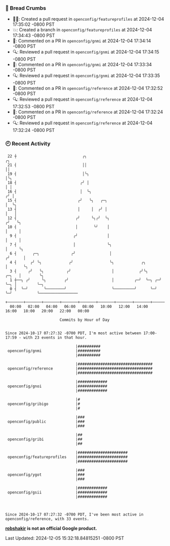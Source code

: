 ### 🍞 Bread Crumbs

 * ✍🏼: Created a pull request in `openconfig/featureprofiles` at 2024-12-04 17:35:02 -0800 PST
 * 💥: Created a branch in `openconfig/featureprofiles` at 2024-12-04 17:34:43 -0800 PST
 * 💬: Commented on a PR in  `openconfig/gnmi` at 2024-12-04 17:34:14 -0800 PST
 * 🔍: Reviewed a pull request in  `openconfig/gnmi` at 2024-12-04 17:34:15 -0800 PST
 * 💬: Commented on a PR in  `openconfig/gnmi` at 2024-12-04 17:33:34 -0800 PST
 * 🔍: Reviewed a pull request in  `openconfig/gnmi` at 2024-12-04 17:33:35 -0800 PST
 * 💬: Commented on a PR in  `openconfig/reference` at 2024-12-04 17:32:52 -0800 PST
 * 🔍: Reviewed a pull request in  `openconfig/reference` at 2024-12-04 17:32:53 -0800 PST
 * 💬: Commented on a PR in  `openconfig/reference` at 2024-12-04 17:32:24 -0800 PST
 * 🔍: Reviewed a pull request in  `openconfig/reference` at 2024-12-04 17:32:24 -0800 PST

### 🕘 Recent Activity
```
 22 ┼                             ╭╮                                         ╭╮
 21 ┤                             ││                                         ││
 19 ┤                             │╰╮                                        │╰╮
 18 ┤                            ╭╯ │                                        │ │
 16 ┤                            │  ╰╮                                      ╭╯ │
 15 ┤                           ╭╯   ╰╮   ╭─╮                               │  ╰╮
 13 ┤                           │     │  ╭╯ │                               │   │
 12 ┤                          ╭╯     ╰╮╭╯  ╰╮                             ╭╯   ╰╮
 10 ┤                          │       ╰╯    │                             │     │
  9 ┤                         ╭╯             │                             │     │
  7 ┤                         │              ╰╮                            │     ╰╮
  6 ┤       ╭─╮              ╭╯               │                           ╭╯      │
  4 ┤      ╭╯ ╰╮            ╭╯                ╰╮            ╭╮            │       ╰╮
  3 ┤     ╭╯   ╰╮          ╭╯                  │           ╭╯╰╮     ╭─╮   │        ╰╮
  1 ┼──╮ ╭╯     ╰╮        ╭╯                   │         ╭─╯  ╰─╮ ╭─╯ ╰─╮ │         ╰─╮
  0 ┤  ╰─╯       ╰────────╯                    ╰─────────╯      ╰─╯     ╰─╯           ╰─────────────────
    +───────+───────+───────+───────+───────+───────+───────+───────+───────+───────+───────+───────+────
  00:00   02:00   04:00   06:00   08:00   10:00   12:00   14:00   16:00   18:00   20:00   22:00   00:00   

						Commits by Hour of Day


Since 2024-10-17 07:27:32 -0700 PDT, I'm most active between 17:00-17:59 - with 23 events in that hour.

```



```
                               |##########
 openconfig/gnmi               |##########
                               |##########

                               |#################################
 openconfig/reference          |#################################
                               |#################################

                               |#############
 openconfig/gnoi               |#############
                               |#############

                               |#
 openconfig/gribigo            |#
                               |#

                               |###
 openconfig/public             |###
                               |###

                               |##
 openconfig/gribi              |##
                               |##

                               |######################
 openconfig/featureprofiles    |######################
                               |######################

                               |###
 openconfig/ygot               |###
                               |###

                               |#############
 openconfig/gsii               |#############
                               |#############



Since 2024-10-17 07:27:32 -0700 PDT, I've been most active in openconfig/reference, with 33 events.

```
**[robshakir](mailto:robjs@google.com) is not an official Google product.**  


Last Updated: 2024-12-05 15:32:18.84815251 -0800 PST
